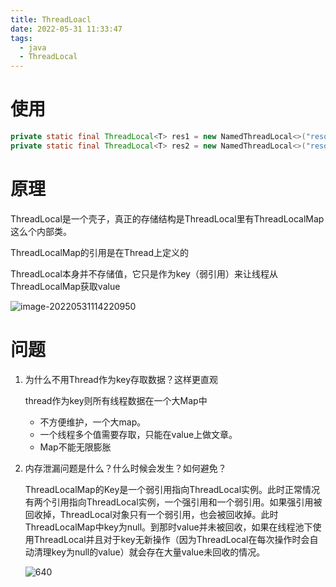 ```yaml
---
title: ThreadLoacl
date: 2022-05-31 11:33:47
tags:
  - java
  - ThreadLocal
---
```


# 使用

```java
private static final ThreadLocal<T> res1 = new NamedThreadLocal<>("resource1");
private static final ThreadLocal<T> res2 = new NamedThreadLocal<>("resource2");
```

<!--more-->

# 原理

ThreadLocal是一个壳子，真正的存储结构是ThreadLocal里有ThreadLocalMap这么个内部类。

ThreadLocalMap的引用是在Thread上定义的

ThreadLocal本身并不存储值，它只是作为key（弱引用）来让线程从ThreadLocalMap获取value

![image-20220531114220950](image-20220531114220950.png)



# 问题

1. 为什么不用Thread作为key存取数据？这样更直观

   thread作为key则所有线程数据在一个大Map中

   - 不方便维护，一个大map。
   - 一个线程多个值需要存取，只能在value上做文章。
   - Map不能无限膨胀

2. 内存泄漏问题是什么？什么时候会发生？如何避免？

   ThreadLocalMap的Key是一个弱引用指向ThreadLocal实例。此时正常情况有两个引用指向ThreadLocal实例，一个强引用和一个弱引用。如果强引用被回收掉，ThreadLocal对象只有一个弱引用，也会被回收掉。此时ThreadLocalMap中key为null。到那时value并未被回收，如果在线程池下使用ThreadLocal并且对于key无新操作（因为ThreadLocal在每次操作时会自动清理key为null的value）就会存在大量value未回收的情况。

   ![640](640.jpeg)

